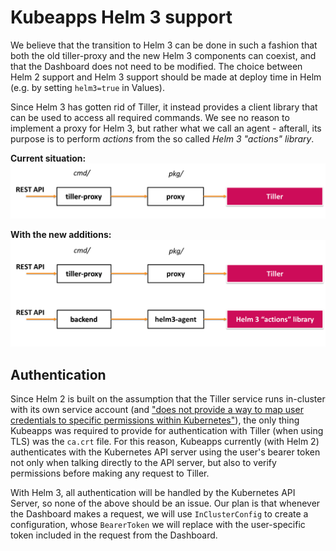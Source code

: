 # Kubeapps Helm 3 support

We believe that the transition to Helm 3 can be done in such a fashion that both the old tiller-proxy and the new Helm 3 components can coexist, and that the Dashboard does not need to be modified.
The choice between Helm 2 support and Helm 3 support should be made at deploy time in Helm (e.g. by setting `helm3=true` in Values).

Since Helm 3 has gotten rid of Tiller, it instead provides a client library that can be used to access all required commands.
We see no reason to implement a proxy for Helm 3, but rather what we call an agent - afterall, its purpose is to perform _actions_ from the so called _Helm 3 "actions" library_.

**Current situation:**
![Current situation](../../img/design-proposals/helm3-current-situation.png)

**With the new additions:**
![With the new additions](../../img/design-proposals/helm3-new-situation.png)

## Authentication

Since Helm 2 is built on the assumption that the Tiller service runs in-cluster with its own service account (and ["does not provide a way to map user credentials to specific permissions within Kubernetes"](https://v2.helm.sh/docs/securing_installation/#tiller-and-user-permissions)), the only thing Kubeapps was required to provide for authentication with Tiller (when using TLS) was the `ca.crt` file.
For this reason, Kubeapps currently (with Helm 2) authenticates with the Kubernetes API server using the user's bearer token not only when talking directly to the API server, but also to verify permissions before making any request to Tiller.

With Helm 3, all authentication will be handled by the Kubernetes API Server, so none of the above should be an issue.
Our plan is that whenever the Dashboard makes a request, we will use `InClusterConfig` to create a configuration, whose `BearerToken` we will replace with the user-specific token included in the request from the Dashboard.
